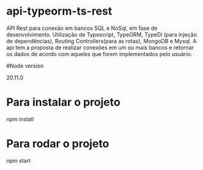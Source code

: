 # api-typeorm-ts-rest
API Rest para conexão em bancos SQL e NoSql, em fase de desenvolvimento.
Utilização de Typescript, TypeORM, TypeDi (para injeção de dependências), Routing Controllers(para as rotas), MongoDB e Mysql.
A api tem a proposta de realizar conexões em um ou mais bancos e retornar os dados de acordo com aqueles que forem implementados pelo usuário.

#Node version 

20.11.0

# Para instalar o projeto

npm install

# Para rodar o projeto

npm start



